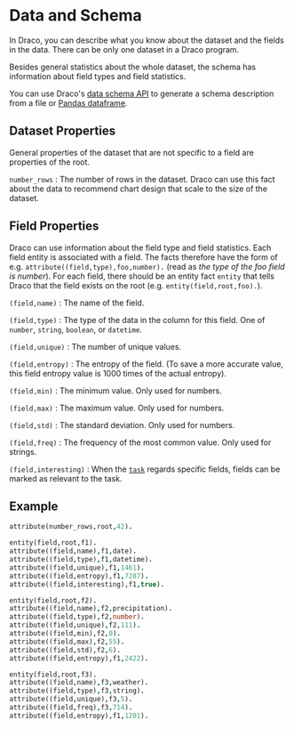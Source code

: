 # Data and Schema

In Draco, you can describe what you know about the dataset and the fields in the data. There can be only one dataset in
a Draco program.

Besides general statistics about the whole dataset, the schema has information about field types and field statistics.

You can use Draco's [data schema API](../api/schema.ipynb) to generate a schema description from a file or
[Pandas dataframe](https://pandas.pydata.org/pandas-docs/stable/reference/api/pandas.DataFrame.html).

## Dataset Properties

General properties of the dataset that are not specific to a field are properties of the root.

`number_rows` : The number of rows in the dataset. Draco can use this fact about the data to recommend chart design that
scale to the size of the dataset.

## Field Properties

Draco can use information about the field type and field statistics. Each field entity is associated with a field. The
facts therefore have the form of e.g. `attribute((field,type),foo,number).` (read as _the type of the foo field is
number_). For each field, there should be an entity fact `entity` that tells Draco that the field exists on the root
(e.g. `entity(field,root,foo).`).

`(field,name)` : The name of the field.

`(field,type)` : The type of the data in the column for this field. One of `number`, `string`, `boolean`, or `datetime`.

`(field,unique)` : The number of unique values.

`(field,entropy)` : The entropy of the field. (To save a more accurate value, this field entropy value is 1000 times of
the actual entropy).

`(field,min)` : The minimum value. Only used for numbers.

`(field,max)` : The maximum value. Only used for numbers.

`(field,std)` : The standard deviation. Only used for numbers.

`(field,freq)` : The frequency of the most common value. Only used for strings.

`(field,interesting)` : When the [`task`](task.md) regards specific fields, fields can be marked as relevant to the
task.

## Example

```prolog
attribute(number_rows,root,42).

entity(field,root,f1).
attribute((field,name),f1,date).
attribute((field,type),f1,datetime).
attribute((field,unique),f1,1461).
attribute((field,entropy),f1,7287).
attribute((field,interesting),f1,true).

entity(field,root,f2).
attribute((field,name),f2,precipitation).
attribute((field,type),f2,number).
attribute((field,unique),f2,111).
attribute((field,min),f2,0).
attribute((field,max),f2,55).
attribute((field,std),f2,6).
attribute((field,entropy),f1,2422).

entity(field,root,f3).
attribute((field,name),f3,weather).
attribute((field,type),f3,string).
attribute((field,unique),f3,5).
attribute((field,freq),f3,714).
attribute((field,entropy),f1,1201).
```
